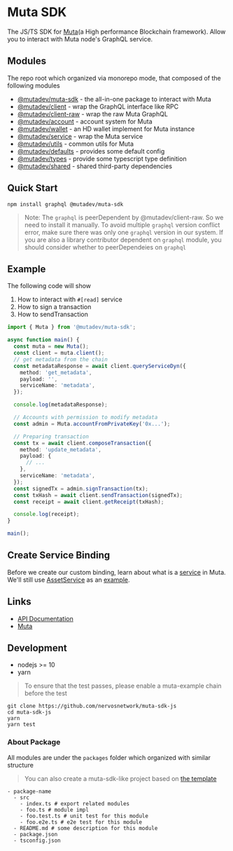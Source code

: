 # Muta SDK

The JS/TS SDK for [Muta](https://github.com/nervosnetwork/muta)(a High performance Blockchain framework).
Allow you to interact with Muta node's GraphQL service.

## Modules

The repo root which organized via monorepo mode, that composed of the following modules

- [@mutadev/muta-sdk](./packages/muta-sdk) - the all-in-one package to interact with Muta
- [@mutadev/client](./packages/muta-client) - wrap the GraphQL interface like RPC
- [@mutadev/client-raw](./packages/muta-client-raw) - wrap the raw Muta GraphQL
- [@mutadev/account](./packages/muta-account) - account system for Muta
- [@mutadev/wallet](./packages/muta-wallet) - an HD wallet implement for Muta instance
- [@mutadev/service](./packages/muta-service) - wrap the Muta service
- [@mutadev/utils](./packages/muta-utils) - common utils for Muta
- [@mutadev/defaults](./packages/muta-defaults) - provides some default config
- [@mutadev/types](./packages/muta-types) - provide some typescript type definition
- [@mutadev/shared](./packages/shared) - shared third-party dependencies

## Quick Start

```shell
npm install graphql @mutadev/muta-sdk
```

> Note: The `graphql` is peerDependent by @mutadev/client-raw. So we need to install it manually. To avoid multiple `graphql` version conflict error, make sure there was only one `graphql` version in our system. If you are also a library contributor dependent on `graphql` module, you should consider whether to peerDependeies on `graphql`

## Example

The following code will show

1. How to interact with `#[read]` service
2. How to sign a transaction
3. How to sendTransaction

```ts
import { Muta } from '@mutadev/muta-sdk';

async function main() {
  const muta = new Muta();
  const client = muta.client();
  // get metadata from the chain
  const metadataResponse = await client.queryServiceDyn({
    method: 'get_metadata',
    payload: '',
    serviceName: 'metadata',
  });

  console.log(metadataResponse);

  // Accounts with permission to modify metadata
  const admin = Muta.accountFromPrivateKey('0x...');

  // Preparing transaction
  const tx = await client.composeTransaction({
    method: 'update_metadata',
    payload: {
      // ...
    },
    serviceName: 'metadata',
  });
  const signedTx = admin.signTransaction(tx);
  const txHash = await client.sendTransaction(signedTx);
  const receipt = await client.getReceipt(txHash);

  console.log(receipt);
}

main();
```

## Create Service Binding

Before we create our custom binding, learn about what is a [service](https://github.com/nervosnetwork/muta-docs/blob/master/service_dev.md) in Muta.
We'll still use [AssetService](https://github.com/nervosnetwork/muta/blob/master/built-in-services/asset) as an [example](./packages/muta-service/src/binding/AssetService.ts).

## Links

- [API Documentation](https://nervosnetwork.github.io/muta-sdk-js)
- [Muta](https://github.com/nervosnetwork/muta)

## Development

- nodejs >= 10
- yarn

> To ensure that the test passes, please enable a muta-example chain before the test

```shell
git clone https://github.com/nervosnetwork/muta-sdk-js
cd muta-sdk-js
yarn
yarn test
```

### About Package

All modules are under the `packages` folder which organized with similar structure

> You can also create a muta-sdk-like project based on [the template](https://github.com/homura/typescript-monorepo-template)

```
- package-name
  - src
    - index.ts # export related modules
    - foo.ts # module impl
    - foo.test.ts # unit test for this module
    - foo.e2e.ts # e2e test for this module
  - README.md # some description for this module
  - package.json
  - tsconfig.json
```
